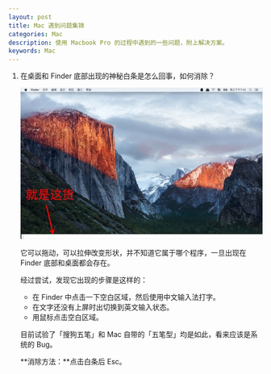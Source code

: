 ```yaml
---
layout: post
title: Mac 遇到问题集锦
categories: Mac
description: 使用 Macbook Pro 的过程中遇到的一些问题，附上解决方案。
keywords: Mac
---
```


1. 在桌面和 Finder 底部出现的神秘白条是怎么回事，如何消除？

    ![](/images/posts/mac/white-rectangle.jpg)

    它可以拖动，可以拉伸改变形状，并不知道它属于哪个程序，一旦出现在 Finder 底部和桌面都会存在。

    经过尝试，发现它出现的步骤是这样的：

    * 在 Finder 中点击一下空白区域，然后使用中文输入法打字。
    * 在文字还没有上屏时出切换到英文输入状态。
    * 用鼠标点击空白区域。

    目前试验了「搜狗五笔」和 Mac 自带的「五笔型」均是如此，看来应该是系统的 Bug。

    **消除方法：**点击白条后 Esc。

